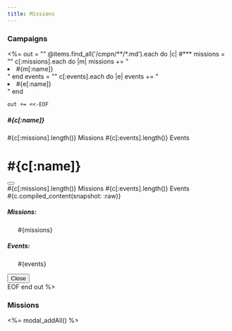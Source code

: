 ```yaml
---
title: Missions
---
```


<h3>Campaigns</h3>
<div class="row row-cols-1 row-cols-md-5 g-4" id="spobs">
<%= out = ""
@items.find_all('/cmpn/**/*.md').each do |c| #***
    missions = ""
    c[:missions].each do |m|
        missions += "<li>#{m[:name]}</li>"
    end
    events = ""
    c[:events].each do |e|
        events += "<li>#{e[:name]}</li>"
    end

    out += <<-EOF
 <div class="col" data-Name="#{c[:name]}">
  <div class="card bg-black" data-bs-toggle="modal" data-bs-target="#modal-cmpn-#{c[:id]}">
   <div class="card-body">
    <h5 class="card-title">#{c[:name]}</h5>
    <div class="card-text">
     <div>
      <span class="badge rounded-pill text-bg-primary">#{c[:missions].length()} Missions</span>
      <span class="badge rounded-pill text-bg-primary">#{c[:events].length()} Events</span>
     </div>
    </div>
   </div>
  </div>
 </div>

 <div class="modal fade cmpn" id="modal-cmpn-#{c[:id]}" tabindex="-1" aria-labelledby="modal-cmpn-label-#{c[:id]}" data-cmpn-modal="#{c[:name]}" aria-hidden="true">
  <div class="modal-dialog modal-xl modal-dialog-centered modal-dialog-scrollable">
   <div class="modal-content">
    <div class="modal-header">
     <h1 class="modal-title fs-5" id="modal-cmpn-label-#{c[:id]}">#{c[:name]}</h1>
     <button type="button" class="btn-close" data-bs-dismiss="modal" aria-label="Close"></button>
    </div>
    <div class="modal-body clearfix">
     <div class='m-1'>
      <span class="badge rounded-pill text-bg-primary">#{c[:missions].length()} Missions</span>
      <span class="badge rounded-pill text-bg-primary">#{c[:events].length()} Events</span>
     </div>
     <div markdown="1">#{c.compiled_content(snapshot: :raw)}</div>
     <div><h5>Missions:</h5>
      <ul>
       #{missions}
      </ul>
     </div>
     <div><h5>Events:</h5>
      <ul>
       #{events}
      </ul>
     </div>
    </div>
    <div class="modal-footer">
     <button type="button" class="btn btn-secondary" data-bs-dismiss="modal">Close</button>
    </div>
   </div>
  </div>
 </div>
EOF
end
out %>
</div>

<h3>Missions</h3>

<%= modal_addAll() %>

